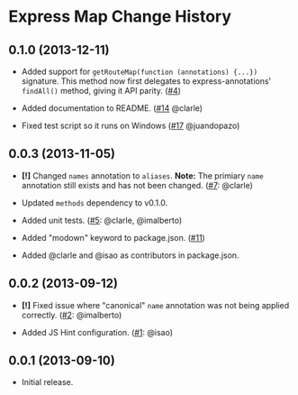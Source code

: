 Express Map Change History
==========================

0.1.0 (2013-12-11)
------------------

* Added support for `getRouteMap(function (annotations) {...})` signature. This
  method now first delegates to express-annotations' `findAll()` method, giving
  it API parity. ([#4][])

* Added documentation to README. ([#14][] @clarle)

* Fixed test script so it runs on Windows ([#17][] @juandopazo)


[#4]: https://github.com/yahoo/express-map/issues/4
[#14]: https://github.com/yahoo/express-map/issues/14
[#17]: https://github.com/yahoo/express-map/issues/17


0.0.3 (2013-11-05)
------------------

* __[!]__ Changed `names` annotation to `aliases`. **Note:** The primiary `name`
  annotation still exists and has not been changed. ([#7][]: @clarle)

* Updated `methods` dependency to v0.1.0.

* Added unit tests. ([#5][]: @clarle, @imalberto)

* Added "modown" keyword to package.json. ([#11][])

* Added @clarle and @isao as contributors in package.json.


[#5]: https://github.com/yahoo/express-map/issues/5
[#7]: https://github.com/yahoo/express-map/issues/7
[#11]: https://github.com/yahoo/express-map/issues/11


0.0.2 (2013-09-12)
------------------

* __[!]__ Fixed issue where "canonical" `name` annotation was not being applied
  correctly. ([#2][]: @imalberto)

* Added JS Hint configuration. ([#1][]: @isao)


[#1]: https://github.com/yahoo/express-map/issues/1
[#2]: https://github.com/yahoo/express-map/issues/2


0.0.1 (2013-09-10)
------------------

* Initial release.
